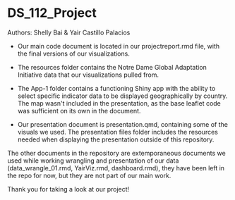 # DS_112_Project
Authors: Shelly Bai & Yair Castillo Palacios 

* Our main code document is located in our projectreport.rmd file, with the final versions of our visualizations.
* The resources folder contains the Notre Dame Global Adaptation Initiative data that our visualizations pulled from.

* The App-1 folder contains a functioning Shiny app with the ability to select specific indicator data to be displayed geographically by country. The map wasn't included in the presentation, as the base leaflet code was sufficient on its own in the document.

* Our presentation document is presentation.qmd, containing some of the visuals we used. The presentation files folder includes the resources needed when displaying the presentation outside of this repository.

The other documents in the repository are extemporaneous documents we used while  working wrangling and presentation of our data (data_wrangle_01.rmd, YairViz.rmd, dashboard.rmd), they have been left in the repo for now, but they are not part of our main work.

Thank you for taking a look at our project!